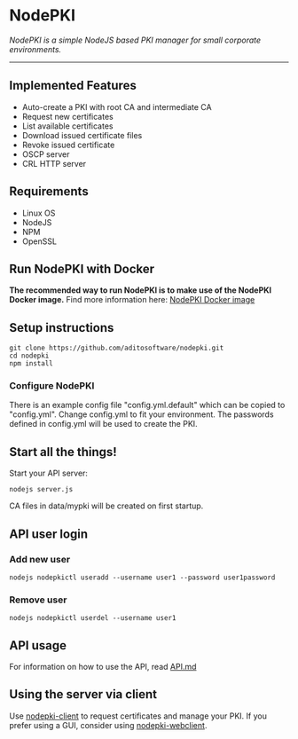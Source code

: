 # NodePKI

*NodePKI is a simple NodeJS based PKI manager for small corporate environments.*

---


## Implemented Features

* Auto-create a PKI with root CA and intermediate CA
* Request new certificates
* List available certificates
* Download issued certificate files
* Revoke issued certificate
* OSCP server
* CRL HTTP server


## Requirements

* Linux OS
* NodeJS
* NPM
* OpenSSL

## Run NodePKI with Docker

**The recommended way to run NodePKI is to make use of the NodePKI Docker image.** Find more information here: [NodePKI Docker image](https://github.com/aditosoftware/nodepki-docker/)


## Setup instructions

    git clone https://github.com/aditosoftware/nodepki.git
    cd nodepki
    npm install  


### Configure NodePKI

There is an example config file "config.yml.default" which can be copied to "config.yml". Change config.yml to fit your environment. The passwords defined in config.yml will be used to create the PKI.


## Start all the things!

Start your API server:

    nodejs server.js

CA files in data/mypki will be created on first startup.


## API user login

### Add new user

    nodejs nodepkictl useradd --username user1 --password user1password

### Remove user

    nodejs nodepkictl userdel --username user1


## API usage

For information on how to use the API, read [API.md](/API.md)


## Using the server via client

Use [nodepki-client](https://github.com/aditosoftware/nodepki-client/) to request certificates and manage your PKI. If you prefer using a GUI, consider using [nodepki-webclient](https://github.com/aditosoftware/nodepki-webclient/).
